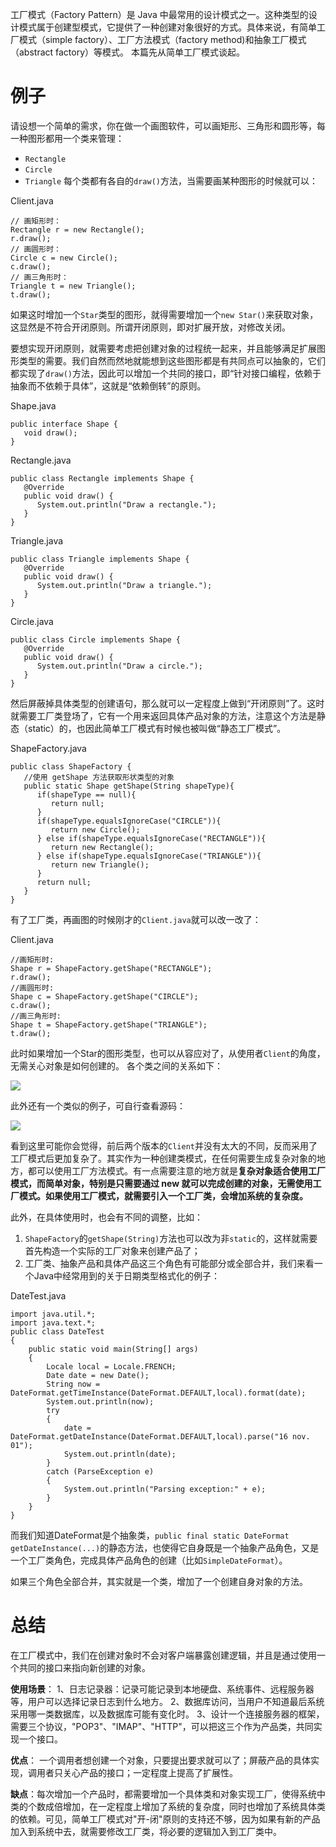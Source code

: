 工厂模式（Factory Pattern）是 Java 中最常用的设计模式之一。这种类型的设计模式属于创建型模式，它提供了一种创建对象很好的方式。具体来说，有简单工厂模式（simple factory）、工厂方法模式（factory method)和抽象工厂模式（abstract factory）等模式。
本篇先从简单工厂模式谈起。

# 例子
请设想一个简单的需求，你在做一个画图软件，可以画矩形、三角形和圆形等，每一种图形都用一个类来管理：  
  * `Rectangle`
  * `Circle`
  * `Triangle`
每个类都有各自的`draw()`方法，当需要画某种图形的时候就可以：  

Client.java

    // 画矩形时：
    Rectangle r = new Rectangle();
    r.draw();
    // 画圆形时：
    Circle c = new Circle();
    c.draw();
    // 画三角形时：
    Triangle t = new Triangle();
    t.draw();

如果这时增加一个`Star`类型的图形，就得需要增加一个`new Star()`来获取对象，这显然是不符合开闭原则。所谓开闭原则，即对扩展开放，对修改关闭。

要想实现开闭原则，就需要考虑把创建对象的过程统一起来，并且能够满足扩展图形类型的需要。我们自然而然地就能想到这些图形都是有共同点可以抽象的，它们都实现了`draw()`方法，因此可以增加一个共同的接口，即“针对接口编程，依赖于抽象而不依赖于具体”，这就是“依赖倒转”的原则。

Shape.java

    public interface Shape {
       void draw();
    }


Rectangle.java

    public class Rectangle implements Shape {
       @Override
       public void draw() {
          System.out.println("Draw a rectangle.");
       }
    }


Triangle.java

    public class Triangle implements Shape {
       @Override
       public void draw() {
          System.out.println("Draw a triangle.");
       }
    }


Circle.java

    public class Circle implements Shape {
       @Override
       public void draw() {
          System.out.println("Draw a circle.");
       }
    }


然后屏蔽掉具体类型的创建语句，那么就可以一定程度上做到“开闭原则”了。这时就需要工厂类登场了，它有一个用来返回具体产品对象的方法，注意这个方法是静态（static）的，也因此简单工厂模式有时候也被叫做“静态工厂模式”。

ShapeFactory.java

    public class ShapeFactory {
       //使用 getShape 方法获取形状类型的对象
       public static Shape getShape(String shapeType){
          if(shapeType == null){
             return null;
          }        
          if(shapeType.equalsIgnoreCase("CIRCLE")){
             return new Circle();
          } else if(shapeType.equalsIgnoreCase("RECTANGLE")){
             return new Rectangle();
          } else if(shapeType.equalsIgnoreCase("TRIANGLE")){
             return new Triangle();
          }
          return null;
       }
    }


有了工厂类，再画图的时候刚才的`Client.java`就可以改一改了：

Client.java

    //画矩形时:
    Shape r = ShapeFactory.getShape("RECTANGLE");
    r.draw();
    //画圆形时:
    Shape c = ShapeFactory.getShape("CIRCLE");
    c.draw();
    //画三角形时:
    Shape t = ShapeFactory.getShape("TRIANGLE");
    t.draw();

此时如果增加一个Star的图形类型，也可以从容应对了，从使用者`Client`的角度，无需关心对象是如何创建的。
各个类之间的关系如下：

![](images/simplefactory1.png)

此外还有一个类似的例子，可自行查看源码：

![](images/simplefactory2.png)

看到这里可能你会觉得，前后两个版本的`Client`并没有太大的不同，反而采用了工厂模式后更加复杂了。其实作为一种创建类模式，在任何需要生成复杂对象的地方，都可以使用工厂方法模式。有一点需要注意的地方就是**复杂对象适合使用工厂模式，而简单对象，特别是只需要通过 new 就可以完成创建的对象，无需使用工厂模式。如果使用工厂模式，就需要引入一个工厂类，会增加系统的复杂度。**

此外，在具体使用时，也会有不同的调整，比如：
1. `ShapeFactory`的`getShape(String)`方法也可以改为非`static`的，这样就需要首先构造一个实际的工厂对象来创建产品了；
2. 工厂类、抽象产品和具体产品这三个角色有可能部分或全部合并，我们来看一个Java中经常用到的关于日期类型格式化的例子：

DateTest.java

    import java.util.*;  
    import java.text.*;  
    public class DateTest  
    {  
        public static void main(String[] args)  
        {  
            Locale local = Locale.FRENCH;  
            Date date = new Date();  
            String now = DateFormat.getTimeInstance(DateFormat.DEFAULT,local).format(date);  
            System.out.println(now);  
            try  
            {  
                date = DateFormat.getDateInstance(DateFormat.DEFAULT,local).parse("16 nov. 01");  
                System.out.println(date);  
            }  
            catch (ParseException e)  
            {  
                System.out.println("Parsing exception:" + e);  
            }  
        }  
    }  

而我们知道DateFormat是个抽象类，`public final static DateFormat getDateInstance(...)`的静态方法，也使得它自身既是一个抽象产品角色，又是一个工厂类角色，完成具体产品角色的创建（比如`SimpleDateFormat`）。

如果三个角色全部合并，其实就是一个类，增加了一个创建自身对象的方法。

# 总结
在工厂模式中，我们在创建对象时不会对客户端暴露创建逻辑，并且是通过使用一个共同的接口来指向新创建的对象。

**使用场景**： 1、日志记录器：记录可能记录到本地硬盘、系统事件、远程服务器等，用户可以选择记录日志到什么地方。 2、数据库访问，当用户不知道最后系统采用哪一类数据库，以及数据库可能有变化时。 3、设计一个连接服务器的框架，需要三个协议，"POP3"、"IMAP"、"HTTP"，可以把这三个作为产品类，共同实现一个接口。

**优点**： 一个调用者想创建一个对象，只要提出要求就可以了；屏蔽产品的具体实现，调用者只关心产品的接口；一定程度上提高了扩展性。

**缺点**：每次增加一个产品时，都需要增加一个具体类和对象实现工厂，使得系统中类的个数成倍增加，在一定程度上增加了系统的复杂度，同时也增加了系统具体类的依赖。可见，简单工厂模式对"开-闭"原则的支持还不够，因为如果有新的产品加入到系统中去，就需要修改工厂类，将必要的逻辑加入到工厂类中。

